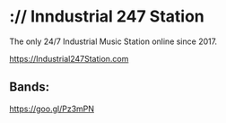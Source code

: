 # :// Inndustrial 247 Station

The only 24/7 Industrial Music Station online since 2017.

https://Industrial247Station.com

## Bands: 

https://goo.gl/Pz3mPN